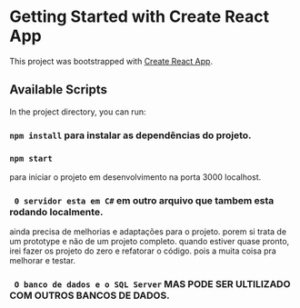 # Getting Started with Create React App

This project was bootstrapped with [Create React App](https://github.com/facebook/create-react-app).

## Available Scripts

In the project directory, you can run:

### `npm install` para instalar as dependências do projeto.

### `npm start`

para iniciar o projeto em desenvolvimento na porta 3000 localhost.

### ` 0 servidor esta em C#` em outro arquivo que tambem esta rodando localmente.

ainda precisa de melhorias e adaptações para o projeto.
porem si trata de um prototype e não de um projeto completo.
quando estiver quase pronto, irei fazer os projeto do zero e refatorar o código. pois a muita coisa pra melhorar e testar.

### ` O banco de dados e o SQL Server` MAS PODE SER ULTILIZADO COM OUTROS BANCOS DE DADOS.